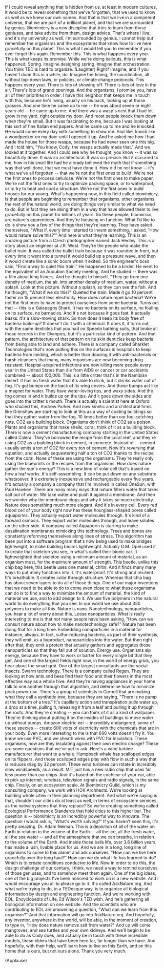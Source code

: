 
If I could reveal anything
that is hidden from us,
at least in modern cultures,
it would be to reveal something that we&#39;ve forgotten,
that we used to know
as well as we knew our own names.
And that is that we live in a competent universe,
that we are part of a brilliant planet,
and that we are surrounded by genius.
Biomimicry is a new discipline
that tries to learn from those geniuses,
and take advice from them, design advice.
That&#39;s where I live,
and it&#39;s my university as well.
I&#39;m surrounded by genius. I cannot help but
remember the organisms and the ecosystems
that know how to live here gracefully on this planet.
This is what I would tell you to remember
if you ever forget this again.
Remember this.
This is what happens every year.
This is what keeps its promise.
While we&#39;re doing bailouts, this is what happened.
Spring.
Imagine designing spring.
Imagine that orchestration.
You think TED is hard to organize. 
(Laughter)
 Right?
Imagine, and if you haven&#39;t done this in a while, do.
Imagine the timing, the coordination,
all without top-down laws,
or policies, or climate change protocols.
This happens every year.
There is lots of showing off.
There is lots of love in the air.
There&#39;s lots of grand openings.
And the organisms, I promise you,
have all of their priorities in order.
I have this neighbor that keeps me in touch with this,
because he&#39;s living, usually on his back,
looking up at those grasses.
And one time he came up to me --
he was about seven or eight years old -- he came up to me.
And there was a wasp&#39;s nest
that I had let grow in my yard,
right outside my door.
And most people knock them down when they&#39;re small.
But it was fascinating to me,
because I was looking at this sort of fine Italian end papers.
And he came up to me and he knocked.
He would come every day with something to show me.
And like, knock like a woodpecker on my door until I opened it up.
And he asked me
how I had made the house for those wasps,
because he had never seen one this big.
And I told him, &quot;You know, Cody,
the wasps actually made that.&quot;
And we looked at it together.
And I could see why he thought,
you know -- it was so beautifully done.
It was so architectural. It was so precise.
But it occurred to me, how in his small life
had he already believed the myth
that if something was that well done,
that we must have done it.
How did he not know --
it&#39;s what we&#39;ve all forgotten --
that we&#39;re not the first ones to build.
We&#39;re not the first ones to process cellulose.
We&#39;re not the first ones to make paper. We&#39;re not the first ones
to try to optimize packing space,
or to waterproof, or to try to heat and cool a structure.
We&#39;re not the first ones to build houses for our young.
What&#39;s happening now, in this field called biomimicry,
is that people are beginning to remember
that organisms, other organisms,
the rest of the natural world,
are doing things very similar to what we need to do.
But in fact they are doing them in a way
that have allowed them to live gracefully on this planet
for billions of years.
So these people, biomimics,
are nature&#39;s apprentices.
And they&#39;re focusing on function.
What I&#39;d like to do is show you a few of the things
that they&#39;re learning.
They have asked themselves,
&quot;What if, every time I started to invent something,
I asked, &#39;How would nature solve this?&#39;&quot;
And here is what they&#39;re learning.
This is an amazing picture from a Czech photographer named Jack Hedley.
This is a story about an engineer at J.R. West.
They&#39;re the people who make the bullet train.
It was called the bullet train
because it was rounded in front,
but every time it went into a tunnel
it would build up a pressure wave,
and then it would create like a sonic boom when it exited.
So the engineer&#39;s boss said,
&quot;Find a way to quiet this train.&quot;
He happened to be a birder.
He went to the equivalent of an Audubon Society meeting.
And he studied -- there was a film about king fishers.
And he thought to himself, &quot;They go from one density of medium,
the air, into another density of medium, water,
without a splash. Look at this picture.
Without a splash, so they can see the fish.
And he thought, &quot;What if we do this?&quot;
Quieted the train.
Made it go 10 percent faster on 15 percent less electricity.
How does nature repel bacteria?
We&#39;re not the first ones to have to protect ourselves
from some bacteria.
Turns out that -- this is a Galapagos Shark.
It has no bacteria on its surface, no fouling on its surface, no barnacles.
And it&#39;s not because it goes fast.
It actually basks. It&#39;s a slow-moving shark.
So how does it keep its body free of bacteria build-up?
It doesn&#39;t do it with a chemical.
It does it, it turns out, with the same denticles
that you had on Speedo bathing suits,
that broke all those records in the Olympics,
but it&#39;s a particular kind of pattern.
And that pattern, the architecture of that pattern
on its skin denticles
keep bacteria from being able to land and adhere.
There is a company called Sharklet Technologies
that&#39;s now putting this on the surfaces in hospitals
to keep bacteria from landing,
which is better than dousing it with anti-bacterials or harsh cleansers
that many, many organisms are now becoming drug resistant.
Hospital-acquired infections are now killing
more people every year in the United States
than die from AIDS or cancer or car accidents combined --
about 100,000.
This is a little critter that&#39;s in the Namibian desert.
It has no fresh water that it&#39;s able to drink,
but it drinks water out of fog.
It&#39;s got bumps on the back of its wing covers.
And those bumps act like a magnet for water.
They have water-loving tips, and waxy sides.
And the fog comes in and it builds up on the tips.
And it goes down the sides and goes into the critter&#39;s mouth.
There is actually a scientist here at Oxford
who studied this, Andrew Parker.
And now kinetic and architectural firms like Grimshaw
are starting to look at this as a way
of coating buildings
so that they gather water from the fog.
10 times better than our fog-catching nets.
CO2 as a building block.
Organisms don&#39;t think of CO2 as a poison.
Plants and organisms that make shells,
coral, think of it as a building block.
There is now a cement manufacturing company
starting in the United States called Calera.
They&#39;ve borrowed the recipe from the coral reef,
and they&#39;re using CO2 as a building block
in cement, in concrete.
Instead of -- cement usually
emits a ton of CO2 for every ton of cement.
Now it&#39;s reversing that equation,
and actually sequestering half a ton of CO2
thanks to the recipe from the coral.
None of these are using the organisms.
They&#39;re really only using the blueprints or the recipes
from the organisms.
How does nature gather the sun&#39;s energy?
This is a new kind of solar cell
that&#39;s based on how a leaf works.
It&#39;s self-assembling.
It can be put down on any substrate whatsoever.
It&#39;s extremely inexpensive
and rechargeable every five years.
It&#39;s actually a company a company that I&#39;m involved in called OneSun,
with Paul Hawken.
There are many many ways that nature filters water
that takes salt out of water.
We take water and push it against a membrane.
And then we wonder why the membrane clogs
and why it takes so much electricity.
Nature does something much more elegant.
And it&#39;s in every cell.
Every red blood cell of your body right now
has these hourglass-shaped pores
called aquaporins.
They actually export water molecules through.
It&#39;s kind of a forward osmosis.
They export water molecules through,
and leave solutes on the other side.
A company called Aquaporin is starting to make desalination
membranes mimicking this technology.
Trees and bones are constantly reforming themselves
along lines of stress.
This algorithm has been put into a software program
that&#39;s now being used to make bridges lightweight,
to make building beams lightweight.
Actually G.M. Opel used it
to create that skeleton you see,
in what&#39;s called their bionic car.
It lightweighted that skeleton using a minimum amount of material,
as an organism must,
for the maximum amount of strength.
This beetle, unlike this chip bag here,
this beetle uses one material, chitin.
And it finds many many ways
to put many functions into it.
It&#39;s waterproof.
It&#39;s strong and resilient.
It&#39;s breathable. It creates color through structure.
Whereas that chip bag has about seven layers to do all of those things.
One of our major inventions
that we need to be able to do
to come even close to what these organisms can do
is to find a way
to minimize the amount of material, the kind of material we use,
and to add design to it.
We use five polymers in the natural world
to do everything that you see.
In our world we use about 350 polymers
to make all this.
Nature is nano.
Nanotechnology, nanoparticles, you hear a lot of worry about this.
Loose nanoparticles. What is really interesting to me
is that not many people have been asking,
&quot;How can we consult nature about how to make nanotechnology safe?&quot;
Nature has been doing that for a long time.
Embedding nanoparticles in a material for instance, always.
In fact, sulfur-reducing bacteria,
as part of their synthesis,
they will emit, as a byproduct,
nanoparticles into the water.
But then right after that, they emit a protein
that actually gathers and aggregates those nanoparticles
so that they fall out of solution.
Energy use. Organisms sip energy,
because they have to work or barter for every single bit that they get.
And one of the largest fields right now,
in the world of energy grids,
you hear about the smart grid.
One of the largest consultants are the social insects.
Swarm technology. There is a company called Regen.
They are looking at how ants and bees
find their food and their flowers
in the most effective way
as a whole hive.
And they&#39;re having appliances in your home
talk to one another through that algorithm,
and determine how to minimize peak power use.
There&#39;s a group of scientists in Cornell
that are making what they call a synthetic tree,
because they are saying, &quot;There is no pump at the bottom of a tree.&quot;
It&#39;s capillary action and transpiration pulls
water up, a drop at a time,
pulling it, releasing it from a leaf and pulling it up through the roots.
And they&#39;re creating -- you can think of it as a kind of wallpaper.
They&#39;re thinking about putting it on the insides of buildings
to move water up without pumps.
Amazon electric eel -- incredibly endangered,
some of these species --
create 600 volts of electricity
with the chemicals that are in your body.
Even more interesting to me is that
600 volts doesn&#39;t fry it.
You know we use PVC, and we sheath wires
with PVC for insulation.
These organisms, how are they insulating
against their own electric charge?
These are some questions that we&#39;ve yet to ask.
Here&#39;s a wind turbine manufacturer that went to a whale.
Humpback whale has scalloped edges on its flippers.
And those scalloped edges
play with flow in such a way
that is reduces drag by 32 percent.
These wind turbines can rotate in incredibly slow windspeeds, as a result.
MIT just has a new radio chip
that uses far less power than our chips.
And it&#39;s based on the cochlear of your ear,
able to pick up internet, wireless, television signals
and radio signals, in the same chip.
Finally, on an ecosystem scale.
At Biomimicry Guild, which is my consulting company,
we work with HOK Architects.
We&#39;re looking at building whole cities
in their planning department.
And what we&#39;re saying is that,
shouldn&#39;t our cities do at least as well,
in terms of ecosystem services,
as the native systems that they replace?
So we&#39;re creating something called Ecological Performance Standards
that hold cities to this higher bar.
The question is -- biomimicry is an incredibly powerful
way to innovate.
The question I would ask is, &quot;What&#39;s worth solving?&quot;
If you haven&#39;t seen this, it&#39;s pretty amazing.
Dr. Adam Neiman.
This is a depiction of
all of the water on Earth
in relation to the volume of the Earth --
all the ice, all the fresh water, all the sea water --
and all the atmosphere that we can breathe, in relation to the volume of the Earth.
And inside those balls
life, over 3.8 billion years,
has made a lush, livable place for us.
And we are in a long, long line
of organisms
to come to this planet and ask ourselves,
&quot;How can we live here gracefully over the long haul?&quot;
How can we do what life has learned to do?
Which is to create conditions conducive to life.
Now in order to do this, the design challenge
of our century, I think,
we need a way to remind ourselves of those geniuses,
and to somehow meet them again.
One of the big ideas, one of the big projects
I&#39;ve been honored to work on
is a new website. And I would encourage you all to please go to it.
It&#39;s called AskNature.org.
And what we&#39;re trying to do, in a TEDesque way,
is to organize all biological information
by design and engineering function.
And we&#39;re working with EOL, Encyclopedia of Life,
Ed Wilson&#39;s TED wish.
And he&#39;s gathering all biological information
on one website.
And the scientists who are contributing to EOL are answering a question,
&quot;What can we learn from this organism?&quot;
And that information will go into AskNature.org.
And hopefully, any inventor, anywhere in the world,
will be able, in the moment of creation,
to type in, &quot;How does nature remove salt from water?&quot;
And up will come mangroves, and sea turtles
and your own kidneys.
And we&#39;ll begin to
be able to
do as Cody does,
and actually be in touch
with these incredible models,
these elders that have been here
far, far longer than we have.
And hopefully, with their help,
we&#39;ll learn how to live on this Earth,
and on this home that is ours, but not ours alone.
Thank you very much.

(Applause)

